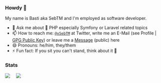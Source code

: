 ### Howdy 👋

My name is Basti aka SebTM and I'm employed as software developer.

- 💬 Ask me about 🐘 PHP especially Symfony or Laravel related topics
- 📫 How to reach me: [`@xSebTM`](https://twitter.com/xSebTM) at Twitter, write me an E-Mail (see Profile | [GPG Public Key](./public.gpg)) or leave me a [Message](https://github.com/SebTM/SebTM/issues) (public) here
- 😄 Pronouns: he/him, they/them
- ⚡ Fun fact: If you sit you can't stand, think about it 👀

### Stats

<p valign="center">
  <img src="https://github-readme-stats.vercel.app/api?username=SebTM&theme=solarized-dark&border_radius=25&hide_title=true&show_icons=true" />
  &nbsp;&nbsp;&nbsp;
  <img src="https://github-readme-stats.vercel.app/api/top-langs?username=SebTM&theme=solarized-dark&border_radius=25" />
</p>
